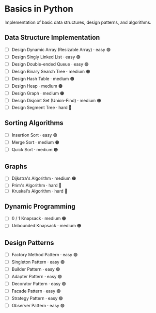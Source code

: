 # Basics in Python

Implementation of basic data structures, design patterns, and algorithms.

## Data Structure Implementation
- [ ] Design Dynamic Array (Resizable Array) · easy 🟢
- [ ] Design Singly Linked List · easy 🟢
- [ ] Design Double-ended Queue · easy 🟢
- [ ] Design Binary Search Tree · medium 🟠
- [ ] Design Hash Table · medium 🟠
- [ ] Design Heap · medium 🟠
- [ ] Design Graph · medium 🟠
- [ ] Design Disjoint Set (Union-Find) · medium 🟠
- [ ] Design Segment Tree · hard 🔴

## Sorting Algorithms
- [ ] Insertion Sort · easy 🟢
- [ ] Merge Sort · medium 🟠
- [ ] Quick Sort · medium 🟠

## Graphs
- [ ] Dijkstra's Algorithm · medium 🟠
- [ ] Prim's Algorithm · hard 🔴
- [ ] Kruskal's Algorithm · hard 🔴

## Dynamic Programming
- [ ] 0 / 1 Knapsack · medium 🟠
- [ ] Unbounded Knapsack · medium 🟠

## Design Patterns
- [ ] Factory Method Pattern · easy 🟢
- [ ] Singleton Pattern · easy 🟢
- [ ] Builder Pattern · easy 🟢
- [ ] Adapter Pattern · easy 🟢
- [ ] Decorator Pattern · easy 🟢
- [ ] Facade Pattern · easy 🟢
- [ ] Strategy Pattern · easy 🟢
- [ ] Observer Pattern · easy 🟢